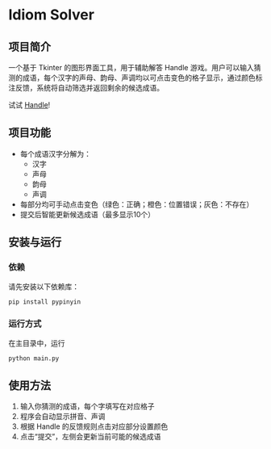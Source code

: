#  Idiom Solver

## 项目简介
一个基于 Tkinter 的图形界面工具，用于辅助解答 Handle 游戏。用户可以输入猜测的成语，每个汉字的声母、韵母、声调均以可点击变色的格子显示，通过颜色标注反馈，系统将自动筛选并返回剩余的候选成语。

试试 [Handle](https://handle.antfu.me/)!

## 项目功能
- 每个成语汉字分解为：
  - 汉字
  - 声母
  - 韵母
  - 声调
- 每部分均可手动点击变色（绿色：正确；橙色：位置错误；灰色：不存在）
- 提交后智能更新候选成语（最多显示10个）

## 安装与运行

### 依赖
请先安装以下依赖库：

```bash
pip install pypinyin
```

### 运行方式

在主目录中，运行

```bash
python main.py
```

## 使用方法

1. 输入你猜测的成语，每个字填写在对应格子
2. 程序会自动显示拼音、声调
3. 根据 Handle 的反馈规则点击对应部分设置颜色
4. 点击“提交”，左侧会更新当前可能的候选成语
